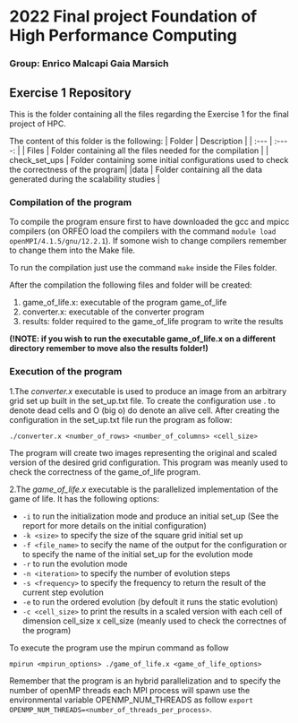 # 2022 Final project Foundation of High Performance Computing
### Group: Enrico Malcapi Gaia Marsich
## Exercise 1 Repository
This is the folder containing all the files regarding the Exercise 1 for the final project of HPC. 


The content of this folder is the following: 
| Folder      | Description |
| :---        |    :----:   |
| Files      | Folder containing all the files needed for the compilation       |
| check_set_ups   | Folder containing some initial configurations used to check the correctness of the program|
|data | Folder containing all the data generated during the scalability studies | 

### Compilation of the program 
To compile the program ensure first to have downloaded the gcc and mpicc compilers (on ORFEO load the compilers with the command `module load openMPI/4.1.5/gnu/12.2.1`). If somone wish to change compilers remember to change them into the Make file. 

To run the compilation just use the command `make` inside the Files folder. 

After the compilation the following files and folder will be created: 
1. game_of_life.x: executable of the program game_of_life
2. converter.x: executable of the converter program
3. results: folder required to the game_of_life program to write the results

**(!NOTE: if you wish to run the executable game_of_life.x on a different directory remember to move also the results folder!)**

### Execution of the program 
1.The *converter.x* executable is used to produce an image from an arbitrary grid set up built in the set_up.txt file. To create the configuration use . to denote dead cells and O (big o) do denote an alive cell. After creating the configuration in the set_up.txt file run the program as follow: 

`./converter.x <number_of_rows> <number_of_columns> <cell_size>` 

The program will create two images representing the original and scaled version of the desired grid configuration. This program was meanly used to check the correctness of the game_of_life program. 

2.The *game_of_life.x* executable is the parallelized implementation of the game of life. It has the following options:
- `-i` to run the initialization mode and produce an initial set_up (See the report for more details on the initial configuration)
- `-k <size>` to specify the size of the square grid initial set up
- `-f <file_name>` to secify the name of the output for the configuration or to specify the name of the initial set_up for the evolution mode
- `-r` to run the evolution mode
- `-n <iteration>` to specify the number of evolution steps
- `-s <frequency>` to specify the frequency to return the result of the current step evolution
- `-e` to run the ordered evolution (by defoult it runs the static evolution)
- `-c <cell_size>` to print the results in a scaled version with each cell of dimension cell_size x cell_size (meanly used to check the correctnes of the program)



To execute the program use the mpirun command as follow

`mpirun <mpirun_options> ./game_of_life.x <game_of_life_options>`

Remember that the program is an hybrid parallelization and to specify the number of openMP threads each MPI process will spawn use the environmental variable OPENMP_NUM_THREADS as follow `export OPENMP_NUM_THREADS=<number_of_threads_per_process>`. 
  
    



